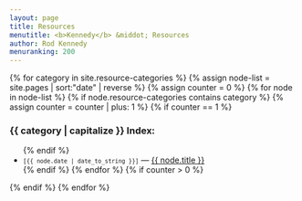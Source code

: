 ```yaml
---
layout: page
title: Resources
menutitle: <b>Kennedy</b> &middot; Resources
author: Rod Kennedy
menuranking: 200
---
```


{% for category in site.resource-categories %}
	{% assign node-list = site.pages | sort:"date" | reverse %}
	{% assign counter = 0 %}
	{% for node in node-list %}
		{% if node.resource-categories contains category %}
			{% assign counter = counter | plus: 1 %}
			{% if counter == 1 %}
### {{ category | capitalize }} Index:
<ul>
			{% endif %}
<li><small><code>[{{ node.date | date_to_string }}]</code></small> &mdash;
		<a href="{{ site.baseurl }}{{ node.url }}">{{ node.title }}</a></li>
		{% endif %}
	{% endfor %}
	{% if counter > 0 %}
</ul>
	{% endif %}
{% endfor %}
